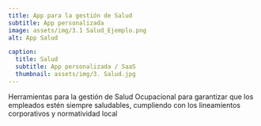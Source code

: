 ```yaml
---
title: App para la gestión de Salud 
subtitle: App personalizada
image: assets/img/3.1 Salud_Ejemplo.png
alt: App Salud

caption:
  title: Salud 
  subtitle: App personalizada / SaaS
  thumbnail: assets/img/3. Salud.jpg
---
```

Herramientas para la gestión de Salud Ocupacional para garantizar que los empleados estén siempre saludables, cumpliendo con los lineamientos corporativos y normatividad local 

